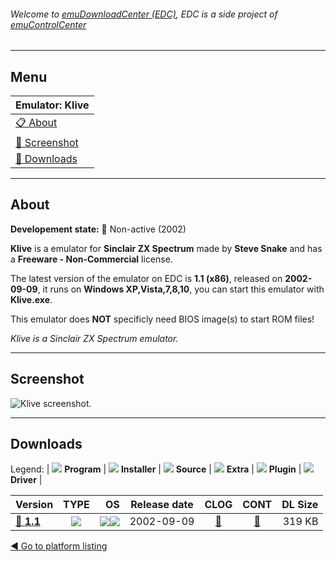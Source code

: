 ###### Welcome to [emuDownloadCenter (EDC)](https://github.com/PhoenixInteractiveNL/emuDownloadCenter/wiki/), EDC is a side project of [emuControlCenter](https://github.com/PhoenixInteractiveNL/emuControlCenter/wiki/)
***
## Menu
| **Emulator: Klive** |
|:---------|
| [:clipboard: About](#about) |
| [:sunrise: Screenshot](#screenshot) |
| [:floppy_disk: Downloads](#downloads) |
***
## About
**Developement state:** :red_circle: Non-active (2002)

**Klive** is a emulator for **Sinclair ZX Spectrum** made by **Steve Snake** and has a **Freeware - Non-Commercial** license.

The latest version of the emulator on EDC is **1.1 (x86)**, released on **2002-09-09**, it runs on **Windows XP,Vista,7,8,10**, you can start this emulator with **Klive.exe**.

This emulator does **NOT** specificly need BIOS image(s) to start ROM files!

_Klive is a Sinclair ZX Spectrum emulator._
***
## Screenshot
![](https://raw.githubusercontent.com/PhoenixInteractiveNL/emuDownloadCenter/master/hooks/klive/emulator_screen_01.jpg "Klive screenshot.")
***
## Downloads
Legend:
| ![](https://raw.githubusercontent.com/wiki/PhoenixInteractiveNL/emuDownloadCenter/images_misc/icon_program_24.png) **Program** | 
![](https://raw.githubusercontent.com/wiki/PhoenixInteractiveNL/emuDownloadCenter/images_misc/icon_installer_24.png) **Installer** | 
![](https://raw.githubusercontent.com/wiki/PhoenixInteractiveNL/emuDownloadCenter/images_misc/icon_source_code_24.png) **Source** | 
![](https://raw.githubusercontent.com/wiki/PhoenixInteractiveNL/emuDownloadCenter/images_misc/icon_extra_24.png) **Extra** | 
![](https://raw.githubusercontent.com/wiki/PhoenixInteractiveNL/emuDownloadCenter/images_misc/icon_plugin_24.png) **Plugin** | 
![](https://raw.githubusercontent.com/wiki/PhoenixInteractiveNL/emuDownloadCenter/images_misc/icon_driver_24.png) **Driver** | 
 
| Version | TYPE | OS | Release date | CLOG | CONT | DL Size |
|:--------|:----:|---:|:------------:|:----:|:----:|--------:|
| [:floppy_disk: **1.1**](https://github.com/PhoenixInteractiveNL/edc-repo0007/raw/master/klive/1.1.7z) | ![](https://raw.githubusercontent.com/wiki/PhoenixInteractiveNL/emuDownloadCenter/images_misc/icon_program_24.png) | ![](https://raw.githubusercontent.com/wiki/PhoenixInteractiveNL/emuDownloadCenter/images_misc/logo_windows_24.png)![](https://raw.githubusercontent.com/wiki/PhoenixInteractiveNL/emuDownloadCenter/images_misc/icon_32-bit_24.png) | 2002-09-09 | [:page_facing_up:](https://github.com/PhoenixInteractiveNL/edc-repo0007/blob/master/klive/1.1_changelog.txt) | [:mag_right:](https://github.com/PhoenixInteractiveNL/edc-repo0007/blob/master/klive/1.1_contents.txt) | 319 KB |

[:arrow_backward: Go to platform listing](https://github.com/PhoenixInteractiveNL/emuDownloadCenter/wiki/EDC-Platform-List)
